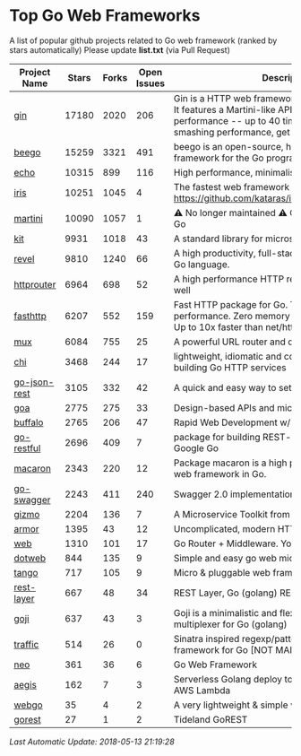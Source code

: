 # Top Go Web Frameworks
A list of popular github projects related to Go web framework (ranked by stars automatically)
Please update **list.txt** (via Pull Request)

| Project Name | Stars | Forks | Open Issues | Description |
| ------------ | ----- | ----- | ----------- | ----------- |
| [gin](https://github.com/gin-gonic/gin) | 17180 | 2020 | 206 | Gin is a HTTP web framework written in Go (Golang). It features a Martini-like API with much better performance -- up to 40 times faster. If you need smashing performance, get yourself some Gin. |
| [beego](https://github.com/astaxie/beego) | 15259 | 3321 | 491 | beego is an open-source, high-performance web framework for the Go programming language. |
| [echo](https://github.com/labstack/echo) | 10315 | 899 | 116 | High performance, minimalist Go web framework |
| [iris](https://github.com/kataras/iris) | 10251 | 1045 | 4 | The fastest web framework for Go in (THIS) Earth https://github.com/kataras/iris/tree/master/_examples |
| [martini](https://github.com/go-martini/martini) | 10090 | 1057 | 1 | ⚠️ No longer maintained ⚠️  Classy web framework for Go |
| [kit](https://github.com/go-kit/kit) | 9931 | 1018 | 43 | A standard library for microservices. |
| [revel](https://github.com/revel/revel) | 9810 | 1240 | 66 | A high productivity, full-stack web framework for the Go language. |
| [httprouter](https://github.com/julienschmidt/httprouter) | 6964 | 698 | 52 | A high performance HTTP request router that scales well |
| [fasthttp](https://github.com/valyala/fasthttp) | 6207 | 552 | 159 | Fast HTTP package for Go. Tuned for high performance. Zero memory allocations in hot paths. Up to 10x faster than net/http |
| [mux](https://github.com/gorilla/mux) | 6084 | 755 | 25 | A powerful URL router and dispatcher for golang. |
| [chi](https://github.com/go-chi/chi) | 3468 | 244 | 17 | lightweight, idiomatic and composable router for building Go HTTP services |
| [go-json-rest](https://github.com/ant0ine/go-json-rest) | 3105 | 332 | 42 | A quick and easy way to setup a RESTful JSON API |
| [goa](https://github.com/goadesign/goa) | 2775 | 275 | 33 | Design-based APIs and microservices in Go |
| [buffalo](https://github.com/gobuffalo/buffalo) | 2765 | 206 | 47 | Rapid Web Development w/ Go |
| [go-restful](https://github.com/emicklei/go-restful) | 2696 | 409 | 7 | package for building REST-style Web Services using Google Go |
| [macaron](https://github.com/go-macaron/macaron) | 2343 | 220 | 12 | Package macaron is a high productive and modular web framework in Go. |
| [go-swagger](https://github.com/go-swagger/go-swagger) | 2243 | 411 | 240 | Swagger 2.0 implementation for go |
| [gizmo](https://github.com/NYTimes/gizmo) | 2204 | 136 | 7 | A Microservice Toolkit from The New York Times |
| [armor](https://github.com/labstack/armor) | 1395 | 43 | 12 | Uncomplicated, modern HTTP server |
| [web](https://github.com/gocraft/web) | 1310 | 101 | 17 | Go Router + Middleware. Your Contexts. |
| [dotweb](https://github.com/devfeel/dotweb) | 844 | 135 | 9 | Simple and easy go web micro framework |
| [tango](https://github.com/lunny/tango) | 717 | 105 | 9 | Micro & pluggable web framework for Go |
| [rest-layer](https://github.com/rs/rest-layer) | 667 | 48 | 34 | REST Layer, Go (golang) REST API framework |
| [goji](https://github.com/goji/goji) | 637 | 43 | 3 | Goji is a minimalistic and flexible HTTP request multiplexer for Go (golang) |
| [traffic](https://github.com/pilu/traffic) | 514 | 26 | 0 | Sinatra inspired regexp/pattern mux and web framework for Go [NOT MAINTAINED] |
| [neo](https://github.com/ivpusic/neo) | 361 | 36 | 6 | Go Web Framework |
| [aegis](https://github.com/tmaiaroto/aegis) | 162 | 7 | 3 | Serverless Golang deploy tool and framework for AWS Lambda |
| [webgo](https://github.com/bnkamalesh/webgo) | 35 | 4 | 2 | A very lightweight & simple web framework for Go |
| [gorest](https://github.com/tideland/gorest) | 27 | 1 | 2 | Tideland GoREST |

*Last Automatic Update: 2018-05-13 21:19:28*